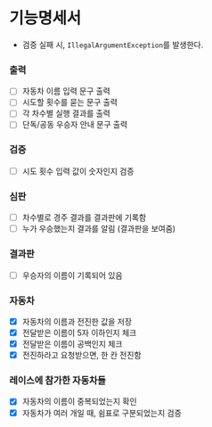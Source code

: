 # 기능명세서
- 검증 실패 시, `IllegalArgumentException`를 발생한다.

### 출력
- [ ] 자동차 이름 입력 문구 출력
- [ ] 시도할 횟수를 묻는 문구 출력
- [ ] 각 차수별 실행 결과를 출력
- [ ] 단독/공동 우승자 안내 문구 출력

### 검증
- [ ] 시도 횟수 입력 값이 숫자인지 검증

### 심판
- [ ] 차수별로 경주 결과를 결과판에 기록함
- [ ] 누가 우승했는지 결과를 알림 (결과판을 보여줌)

### 결과판
- [ ] 우승자의 이름이 기록되어 있음

### 자동차
- [x] 자동차의 이름과 전진한 값을 저장
- [x] 전달받은 이름이 5자 이하인지 체크
- [x] 전달받은 이름이 공백인지 체크
- [x] 전진하라고 요청받으면, 한 칸 전진함

### 레이스에 참가한 자동차들
- [x] 자동차의 이름이 중복되었는지 확인
- [x] 자동차가 여러 개일 때, 쉼표로 구분되었는지 검증 
